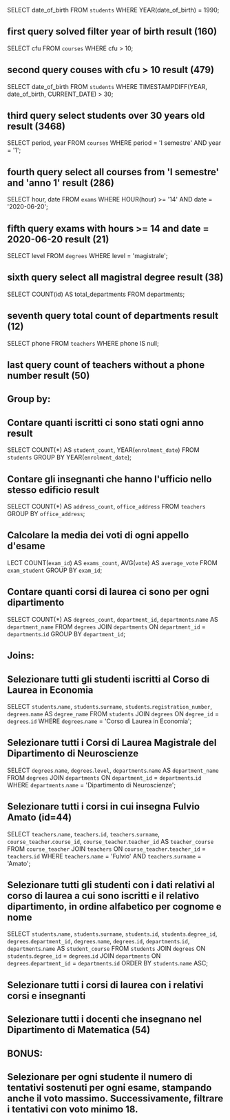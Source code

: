SELECT date_of_birth FROM `students` WHERE YEAR(date_of_birth) = 1990;
## first query solved filter year of birth result (160)


SELECT cfu FROM `courses` WHERE cfu > 10;
## second query couses with cfu > 10 result (479)


SELECT date_of_birth FROM `students` WHERE TIMESTAMPDIFF(YEAR, date_of_birth, CURRENT_DATE) > 30;
## third query select students over 30 years old result (3468)


SELECT period, year FROM `courses` WHERE period = 'I semestre' AND year = '1';
## fourth query select all courses from 'I semestre' and 'anno 1' result (286)


SELECT hour, date FROM `exams` WHERE HOUR(hour) >= '14' AND date = '2020-06-20';
## fifth query exams with hours >= 14 and date = 2020-06-20 result (21)


SELECT level FROM `degrees` WHERE level = 'magistrale';
## sixth query select all magistral degree result (38)


SELECT COUNT(id) AS total_departments FROM departments;
## seventh query total count of departments result (12)


SELECT phone FROM `teachers` WHERE phone IS null;
## last query count of teachers without a phone number result (50)






## Group by:
## Contare quanti iscritti ci sono stati ogni anno result
SELECT COUNT(*) AS `student_count`, YEAR(`enrolment_date`)
FROM `students`
GROUP BY YEAR(`enrolment_date`);


## Contare gli insegnanti che hanno l'ufficio nello stesso edificio result
SELECT COUNT(*) AS `address_count`, `office_address`
FROM `teachers`
GROUP BY `office_address`;


## Calcolare la media dei voti di ogni appello d'esame
LECT COUNT(`exam_id`) AS `exams_count`, AVG(`vote`) AS `average_vote` 
FROM `exam_student` 
GROUP BY `exam_id`;


## Contare quanti corsi di laurea ci sono per ogni dipartimento
SELECT COUNT(*) AS `degrees_count`, `department_id`, `departments`.`name` AS `department_name`
FROM `degrees`
JOIN `departments` ON `department_id` = `departments`.`id`
GROUP BY `department_id`;






## Joins:
## Selezionare tutti gli studenti iscritti al Corso di Laurea in Economia
SELECT `students`.`name`, `students`.`surname`, `students`.`registration_number`, `degrees`.`name` AS `degree_name`
FROM `students`
JOIN `degrees` ON `degree_id` = `degrees`.`id`
WHERE `degrees`.`name` = 'Corso di Laurea in Economia';


## Selezionare tutti i Corsi di Laurea Magistrale del Dipartimento di Neuroscienze
SELECT `degrees`.`name`, `degrees`.`level`, `departments`.`name` AS `department_name`
FROM `degrees`
JOIN `departments` ON `department_id` = `departments`.`id`
WHERE `departments`.`name` = 'Dipartimento di Neuroscienze';


## Selezionare tutti i corsi in cui insegna Fulvio Amato (id=44)
SELECT `teachers`.`name`, `teachers`.`id`, `teachers`.`surname`, `course_teacher`.`course_id`, `course_teacher`.`teacher_id` AS `teacher_course`
FROM `course_teacher`
JOIN `teachers` ON `course_teacher`.`teacher_id` = `teachers`.`id`
WHERE `teachers`.`name` = 'Fulvio' AND `teachers`.`surname` = 'Amato';


## Selezionare tutti gli studenti con i dati relativi al corso di laurea a cui sono iscritti e il relativo dipartimento, in ordine alfabetico per cognome e nome
SELECT `students`.`name`, `students`.`surname`, `students`.`id`, `students`.`degree_id`, `degrees`.`department_id`, `degrees`.`name`, `degrees`.`id`, `departments`.`id`, `departments`.`name` AS `student_course`
FROM `students`
JOIN `degrees` ON `students`.`degree_id` = `degrees`.`id`
JOIN `departments` ON `degrees`.`department_id` = `departments`.`id`
ORDER BY `students`.`name` ASC;


## Selezionare tutti i corsi di laurea con i relativi corsi e insegnanti



## Selezionare tutti i docenti che insegnano nel Dipartimento di Matematica (54)






## BONUS:
## Selezionare per ogni studente il numero di tentativi sostenuti per ogni esame, stampando anche il voto massimo. Successivamente, filtrare i tentativi con voto minimo 18.